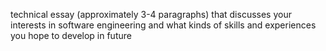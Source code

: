  technical essay (approximately 3-4 paragraphs) that discusses your interests in software engineering and what kinds of skills and experiences you hope to develop in future
